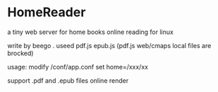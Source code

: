 # HomeReader
a tiny web server for home books online reading for linux

write by beego .
useed pdf.js epub.js (pdf.js web/cmaps local files are brocked)

usage:
modify /conf/app.conf set home=/xxx/xx

support .pdf and .epub files online render


